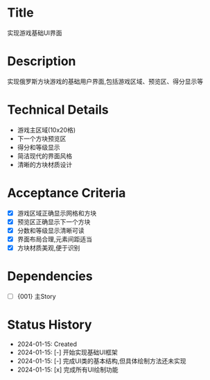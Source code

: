 # Title
实现游戏基础UI界面

# Description
实现俄罗斯方块游戏的基础用户界面,包括游戏区域、预览区、得分显示等

# Technical Details
- 游戏主区域(10x20格)
- 下一个方块预览区
- 得分和等级显示
- 简洁现代的界面风格
- 清晰的方块材质设计

# Acceptance Criteria
- [x] 游戏区域正确显示网格和方块
- [x] 预览区正确显示下一个方块
- [x] 分数和等级显示清晰可读
- [x] 界面布局合理,元素间距适当
- [x] 方块材质美观,便于识别

# Dependencies
- [ ] {001} 主Story

# Status History
- 2024-01-15: Created
- 2024-01-15: [-] 开始实现基础UI框架
- 2024-01-15: [-] 完成UI类的基本结构,但具体绘制方法还未实现
- 2024-01-15: [x] 完成所有UI绘制功能 